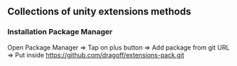 ## Collections of unity extensions methods
### Installation Package Manager

Open Package Manager =>
Tap on plus button => 
Add package from git URL =>
Put inside https://github.com/dragoff/extensions-pack.git